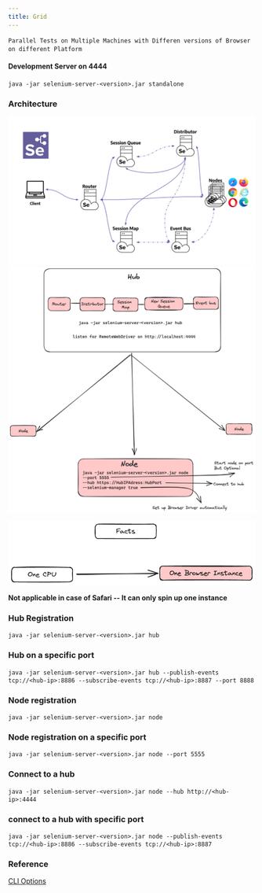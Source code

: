 ```yaml
---
title: Grid
---
```

`Parallel Tests on Multiple Machines with Differen versions of Browser on different Platform`

#### Development Server on 4444
```
java -jar selenium-server-<version>.jar standalone
```
### Architecture
![GridOfficialArchitecture](./static/GridOfficial.png)
![Grid.png](./static/Grid.png)

![GridFacts.png](./static/GridFacts.png)

**Not applicable in case of Safari -- It can only spin up one instance**
### Hub Registration
```shell
java -jar selenium-server-<version>.jar hub
```
### Hub on a specific port 
```shell
java -jar selenium-server-<version>.jar hub --publish-events tcp://<hub-ip>:8886 --subscribe-events tcp://<hub-ip>:8887 --port 8888
```

### Node registration
```shell
java -jar selenium-server-<version>.jar node 
```
### Node registration on a specific port
```shell
java -jar selenium-server-<version>.jar node --port 5555
```
### Connect to a hub 
```shell
java -jar selenium-server-<version>.jar node --hub http://<hub-ip>:4444
```
### connect to a hub with specific port 
```shell
java -jar selenium-server-<version>.jar node --publish-events tcp://<hub-ip>:8886 --subscribe-events tcp://<hub-ip>:8887
```


### Reference
[CLI Options](https://www.selenium.dev/documentation/grid/configuration/cli_options/)
